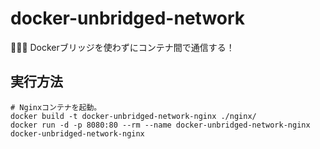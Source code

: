 # docker-unbridged-network

🫧🫧🫧 Dockerブリッジを使わずにコンテナ間で通信する！  

## 実行方法

```shell
# Nginxコンテナを起動。
docker build -t docker-unbridged-network-nginx ./nginx/
docker run -d -p 8080:80 --rm --name docker-unbridged-network-nginx docker-unbridged-network-nginx
```
